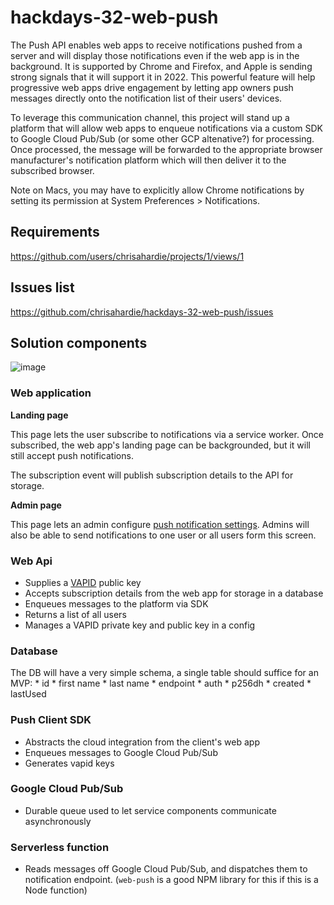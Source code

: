 # hackdays-32-web-push
The Push API enables web apps to receive notifications pushed from a server and will display those notifications even if the web app is in the background. It is supported by Chrome and Firefox, and Apple is sending strong signals that it will support it in 2022. This powerful feature will help progressive web apps drive engagement by letting app owners push messages directly onto the notification list of their users' devices.

To leverage this communication channel, this project will stand up a platform that will allow web apps to enqueue notifications via a custom SDK to Google Cloud Pub/Sub (or some other GCP altenative?) for processing. Once processed, the message will be forwarded to the appropriate browser manufacturer's notification platform which will then deliver it to the subscribed browser.

Note on Macs, you may have to explicitly allow Chrome notifications by setting its permission at System Preferences > Notifications.

## Requirements

https://github.com/users/chrisahardie/projects/1/views/1

## Issues list

https://github.com/chrisahardie/hackdays-32-web-push/issues

## Solution components

![image](https://user-images.githubusercontent.com/2429373/165323480-a94eebf2-97da-4d59-9843-4eb44ad313da.png)

### Web application

**Landing page**

This page lets the user subscribe to notifications via a service worker. Once subscribed, the web app's landing page can be backgrounded, but it will still accept push notifications.

The subscription event will publish subscription details to the API for storage.

**Admin page**

This page lets an admin configure [push notification settings](https://developer.mozilla.org/en-US/docs/Web/API/Notification/actions). Admins will also be able to send notifications to one user or all users form this screen.

### Web Api

* Supplies a [VAPID](https://blog.mozilla.org/services/2016/04/04/using-vapid-with-webpush/) public key
* Accepts subscription details from the web app for storage in a database
* Enqueues messages to the platform via SDK
* Returns a list of all users
* Manages a VAPID private key and public key in a config

### Database

The DB will have a very simple schema, a single table should suffice for an MVP:
    * id
    * first name
    * last name
    * endpoint
    * auth
    * p256dh
    * created
    * lastUsed

### Push Client SDK

* Abstracts the cloud integration from the client's web app
* Enqueues messages to Google Cloud Pub/Sub
* Generates vapid keys

### Google Cloud Pub/Sub

* Durable queue used to let service components communicate asynchronously

### Serverless function

* Reads messages off Google Cloud Pub/Sub, and dispatches them to notification endpoint. (`web-push` is a good NPM library for this if this is a Node function)

